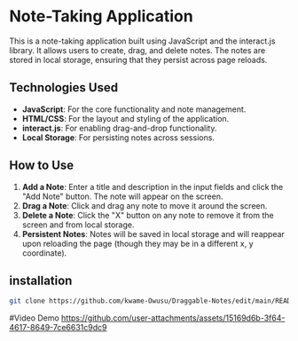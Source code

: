 # Note-Taking Application
This is a note-taking application built using JavaScript and the interact.js library. It allows users to create, drag, and delete notes. The notes are stored in local storage, ensuring that they persist across page reloads.

## Technologies Used

- **JavaScript**: For the core functionality and note management.
- **HTML/CSS**: For the layout and styling of the application.
- **interact.js**: For enabling drag-and-drop functionality.
- **Local Storage**: For persisting notes across sessions.

## How to Use

1. **Add a Note**: Enter a title and description in the input fields and click the "Add Note" button. The note will appear on the screen.
2. **Drag a Note**: Click and drag any note to move it around the screen.
3. **Delete a Note**: Click the "X" button on any note to remove it from the screen and from local storage.
4. **Persistent Notes**: Notes will be saved in local storage and will reappear upon reloading the page (though they may be in a different x, y coordinate).


## installation 
```bash
git clone https://github.com/kwame-Owusu/Draggable-Notes/edit/main/README.md
```
#Video Demo
https://github.com/user-attachments/assets/15169d6b-3f64-4617-8649-7ce6631c9dc9

